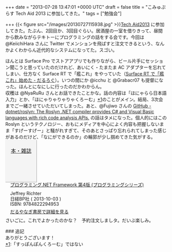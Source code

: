 
+++
date = "2013-07-28 13:47:01 +0000 UTC"
draft = false
title = "こみゅぷらす Tech Aid 2013 に参加してきた。"
tags = ["勉強会"]

+++
{{< figure src="/images/20130727115938.jpg"  >}}<a href="http://comuplus.net/CLT2013/">Tech Aid2013</a> に参加してきた。たぶん、2回目か、3回目ぐらい。居酒屋の一室を借りきって、昼間から飲みながらテキトーにプログラミングの話をする会です。今回は @KeiichiHara さんに Twitter でメンションを飛ばすと注文できるという、なんかよくわからん近代的なシステムになってた。スゴい。<script>    window.twttr = (function(d, s, id) {        var js, fjs = d.getElementsByTagName(s)[0],            t = window.twttr || {};        if (d.getElementById(id)) return t;        js = d.createElement(s);        js.id = id;        js.src = "https://platform.twitter.com/widgets.js";        fjs.parentNode.insertBefore(js, fjs);        t._e = [];        t.ready = function(f) {            t._e.push(f);        };        return t;    }(document, "script", "twitter-wjs"));</script><script>    twttr.ready(function (twttr) {        var el = document.getElementsByClassName('twitter-syntax-tweet-id-360964066329624578');        for (var i=0;i<el.length;i++) {            if (!!el[i].getAttribute('data-is-tweet-loaded')){                continue;            }            el[i].setAttribute('data-is-tweet-loaded', '1');            twttr.widgets.createTweet('360964066329624578',el[i],{});        }    });</script><div class="twitter-syntax-tweet-id-360964066329624578"></div><script>    window.twttr = (function(d, s, id) {        var js, fjs = d.getElementsByTagName(s)[0],            t = window.twttr || {};        if (d.getElementById(id)) return t;        js = d.createElement(s);        js.id = id;        js.src = "https://platform.twitter.com/widgets.js";        fjs.parentNode.insertBefore(js, fjs);        t._e = [];        t.ready = function(f) {            t._e.push(f);        };        return t;    }(document, "script", "twitter-wjs"));</script><script>    twttr.ready(function (twttr) {        var el = document.getElementsByClassName('twitter-syntax-tweet-id-360963396381835264');        for (var i=0;i<el.length;i++) {            if (!!el[i].getAttribute('data-is-tweet-loaded')){                continue;            }            el[i].setAttribute('data-is-tweet-loaded', '1');            twttr.widgets.createTweet('360963396381835264',el[i],{});        }    });</script><div class="twitter-syntax-tweet-id-360963396381835264"></div><script>    window.twttr = (function(d, s, id) {        var js, fjs = d.getElementsByTagName(s)[0],            t = window.twttr || {};        if (d.getElementById(id)) return t;        js = d.createElement(s);        js.id = id;        js.src = "https://platform.twitter.com/widgets.js";        fjs.parentNode.insertBefore(js, fjs);        t._e = [];        t.ready = function(f) {            t._e.push(f);        };        return t;    }(document, "script", "twitter-wjs"));</script><script>    twttr.ready(function (twttr) {        var el = document.getElementsByClassName('twitter-syntax-tweet-id-360967153878433792');        for (var i=0;i<el.length;i++) {            if (!!el[i].getAttribute('data-is-tweet-loaded')){                continue;            }            el[i].setAttribute('data-is-tweet-loaded', '1');            twttr.widgets.createTweet('360967153878433792',el[i],{});        }    });</script><div class="twitter-syntax-tweet-id-360967153878433792"></div>ほんとは Surface Pro でストアアプリでも作りながら、ビール片手にセッション聞こうと思っていたのだけれど、あいにく・たまたま AC アダプターを忘れてしまい、仕方なく Surface RT で「艦これ」をやっていた（<a href="https://blog.daruyanagi.jp/entry/2013/07/28/131947">Surface RT で「艦これ」始めた - だるろぐ</a>）。いつの間にか @icchu と @Grabacr07 も提督になった。ほんとになにしに行ったのだかわからん。<script>    window.twttr = (function(d, s, id) {        var js, fjs = d.getElementsByTagName(s)[0],            t = window.twttr || {};        if (d.getElementById(id)) return t;        js = d.createElement(s);        js.id = id;        js.src = "https://platform.twitter.com/widgets.js";        fjs.parentNode.insertBefore(js, fjs);        t._e = [];        t.ready = function(f) {            t._e.push(f);        };        return t;    }(document, "script", "twitter-wjs"));</script><script>    twttr.ready(function (twttr) {        var el = document.getElementsByClassName('twitter-syntax-tweet-id-361067095129210881');        for (var i=0;i<el.length;i++) {            if (!!el[i].getAttribute('data-is-tweet-loaded')){                continue;            }            el[i].setAttribute('data-is-tweet-loaded', '1');            twttr.widgets.createTweet('361067095129210881',el[i],{});        }    });</script><div class="twitter-syntax-tweet-id-361067095129210881"></div><script>    window.twttr = (function(d, s, id) {        var js, fjs = d.getElementsByTagName(s)[0],            t = window.twttr || {};        if (d.getElementById(id)) return t;        js = d.createElement(s);        js.id = id;        js.src = "https://platform.twitter.com/widgets.js";        fjs.parentNode.insertBefore(js, fjs);        t._e = [];        t.ready = function(f) {            t._e.push(f);        };        return t;    }(document, "script", "twitter-wjs"));</script><script>    twttr.ready(function (twttr) {        var el = document.getElementsByClassName('twitter-syntax-tweet-id-361007791529394177');        for (var i=0;i<el.length;i++) {            if (!!el[i].getAttribute('data-is-tweet-loaded')){                continue;            }            el[i].setAttribute('data-is-tweet-loaded', '1');            twttr.widgets.createTweet('361007791529394177',el[i],{});        }    });</script><div class="twitter-syntax-tweet-id-361007791529394177"></div>収穫は @NyaRuRu さんとお話できたことかな。話の内容は「ほにゃらら日本語入力」とか、「ほにゃりゃりゃりゃくろーむ」<a href="#f-bb0b1ad9" name="fn-bb0b1ad9" title="「すっぽんぽんくろーむ」ではない">*1</a>のことがメイン。結局、3次会までご一緒させていただいてしまった。あと、@Fujiwo さんの <a href="http://msdn.microsoft.com/en-us/vstudio/roslyn.aspx">GitHub - dotnet/roslyn: The Roslyn .NET compiler provides C# and Visual Basic languages with rich code analysis APIs.</a> の話はタメになった。個人的にはこの Roslyn というテクノロジー、おもにメディアを中心によく内容も把握しないまま「すげーすげー」と騒がれすぎて、そのあとさっぱり忘れられてしまった感じがあるのだけど、「なにができるのか」の輪郭が少し掴めてきた気がする。<div class="mm-middle" style="margin-bottom:0px;"><div class="mm-image" style="float:left;"><a href="http://www.amazon.co.jp/exec/obidos/ASIN/4822294951/bestylesnet-22/ref=nosim" target="_blank" style="display:block;width:96px;height:110px;background-color:#F4F4F4;border: outset 1px #EEEEEE;padding-top:20px;font-size:16px;text-align:center;">本・雑誌</a></div><div class="mm-content" style="float:left;margin-left:15px;line-height:120%"><div class="mm-title" style="line-height:120%"><a href="http://www.amazon.co.jp/exec/obidos/ASIN/4822294951/bestylesnet-22/ref=nosim" target="_blank">プログラミング.NET Framework 第4版 (プログラミングシリーズ)</a></div><div class="mm-detail" style="margin-top:10px;">Jeffrey Richter<br/>日経BP社 ( 2013-10-03 )<br/>ISBN: 9784822294953<br/><div style="margin:7px 0px"><a href="http://mediamarker.net/u/daruyanagi/?asin=4822294951" target="_blank">だるやなぎ書房で詳細を見る</a></div></div></div><div style="clear:left"></div></div>さいごに。これでよかったのかな？　予約注文しましタ。だいぶ楽しみ。

<div class="section">
    ### 追記
    <script>    window.twttr = (function(d, s, id) {        var js, fjs = d.getElementsByTagName(s)[0],            t = window.twttr || {};        if (d.getElementById(id)) return t;        js = d.createElement(s);        js.id = id;        js.src = "https://platform.twitter.com/widgets.js";        fjs.parentNode.insertBefore(js, fjs);        t._e = [];        t.ready = function(f) {            t._e.push(f);        };        return t;    }(document, "script", "twitter-wjs"));</script><script>    twttr.ready(function (twttr) {        var el = document.getElementsByClassName('twitter-syntax-tweet-id-361776259056926722');        for (var i=0;i<el.length;i++) {            if (!!el[i].getAttribute('data-is-tweet-loaded')){                continue;            }            el[i].setAttribute('data-is-tweet-loaded', '1');            twttr.widgets.createTweet('361776259056926722',el[i],{});        }    });</script><div class="twitter-syntax-tweet-id-361776259056926722"></div>ありがとうございます！

</div><div class="footnote">
<a href="#fn-bb0b1ad9" name="f-bb0b1ad9" class="footnote-number">*1</a><span class="footnote-delimiter">:</span><span class="footnote-text">「すっぽんぽんくろーむ」ではない</span>
</div>

